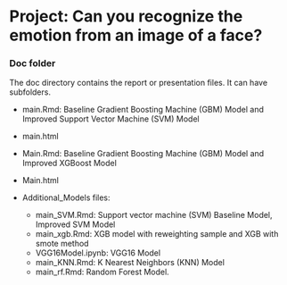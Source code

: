 # Project: Can you recognize the emotion from an image of a face?

### Doc folder

The doc directory contains the report or presentation files. It can have subfolders.  

- main.Rmd: Baseline Gradient Boosting Machine (GBM) Model and Improved Support Vector Machine (SVM) Model  
- main.html
- Main.Rmd: Baseline Gradient Boosting Machine (GBM) Model and Improved XGBoost Model 
- Main.html

- Additional_Models files:  
  - main_SVM.Rmd: Support vector machine (SVM) Baseline Model, Improved SVM Model
  - main_xgb.Rmd: XGB model with reweighting sample and XGB with smote method
  - VGG16Model.ipynb: VGG16 Model
  - main_KNN.Rmd: K Nearest Neighbors (KNN) Model
  -  main_rf.Rmd: Random Forest Model.

